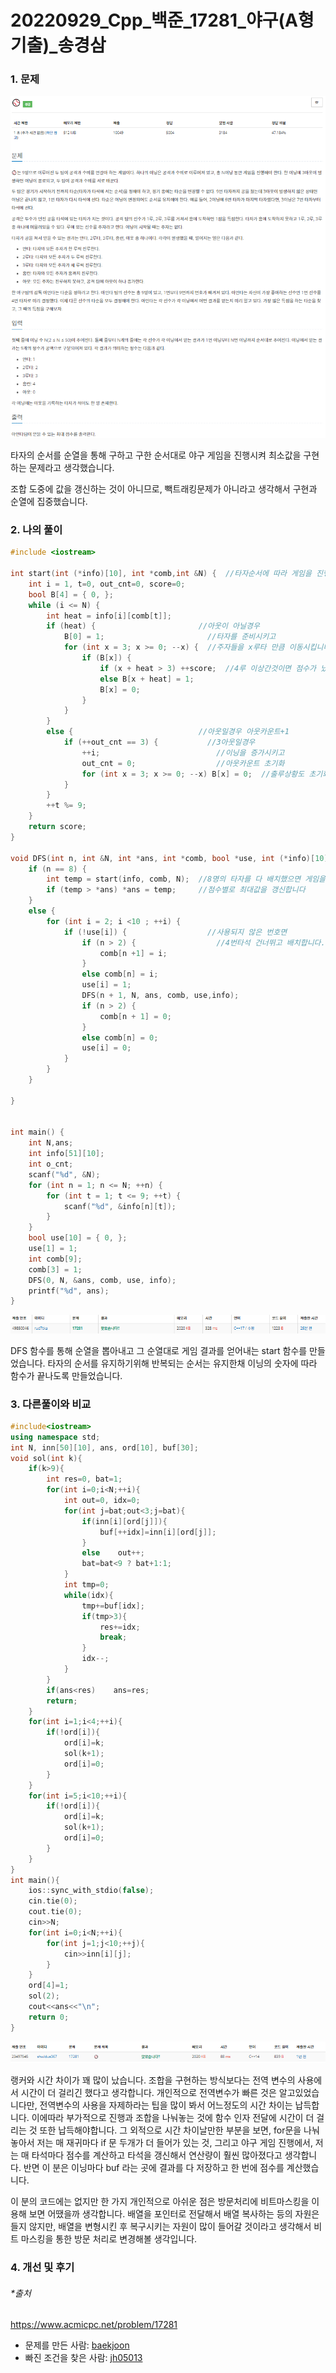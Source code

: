 # 20220929_Cpp_백준_17281_야구(A형 기출)_송경삼

### 1. 문제

![](0929_Cpp_백준_17281_야구(A형%20기출)_assets/2022-09-29-16-34-51-image.png)

타자의 순서를 순열을 통해 구하고 구한 순서대로 야구 게임을 진행시켜 최소값을 구현하는 문제라고 생각했습니다.

조합 도중에 값을 갱신하는 것이 아니므로, 빽트래킹문제가 아니라고 생각해서 구현과 순열에 집중했습니다.

### 2. 나의 풀이

```cpp
#include <iostream>

int start(int (*info)[10], int *comb,int &N) {  //타자순서에 따라 게임을 진행시키는 함수입니다.
    int i = 1, t=0, out_cnt=0, score=0;
    bool B[4] = { 0, };
    while (i <= N) {
        int heat = info[i][comb[t]];
        if (heat) {                       //아웃이 아닐경우
            B[0] = 1;                       //타자를 준비시키고
            for (int x = 3; x >= 0; --x) {  //주자들을 x루타 만큼 이동시킵니다.
                if (B[x]) {
                    if (x + heat > 3) ++score;  //4루 이상간것이면 점수가 났습니다
                    else B[x + heat] = 1;
                    B[x] = 0;
                }
            }
        }
        else {                            //아웃일경우 아웃카운트+1
            if (++out_cnt == 3) {           //3아웃일경우
                ++i;                          //이닝을 증가시키고
                out_cnt = 0;                  //아웃카운트 초기화
                for (int x = 3; x >= 0; --x) B[x] = 0;  //출루상황도 초기화합니다.
            }
        }
        ++t %= 9;
    }
    return score;
}

void DFS(int n, int &N, int *ans, int *comb, bool *use, int (*info)[10]) {  //순열을 구하는 함수입니다.
    if (n == 8) {
        int temp = start(info, comb, N);  //8명의 타자를 다 배치했으면 게임을 진행시키고
        if (temp > *ans) *ans = temp;     //점수별로 최대값을 갱신합니다
    }
    else {
        for (int i = 2; i <10 ; ++i) {   
            if (!use[i]) {                  //사용되지 않은 번호면
                if (n > 2) {                  //4번타석 건너뛰고 배치합니다.
                    comb[n +1] = i;
                }
                else comb[n] = i;
                use[i] = 1;                   
                DFS(n + 1, N, ans, comb, use,info);
                if (n > 2) {
                    comb[n + 1] = 0;
                }
                else comb[n] = 0;
                use[i] = 0;
            }
        }
    }

}


int main() {
    int N,ans;
    int info[51][10];
    int o_cnt;
    scanf("%d", &N);
    for (int n = 1; n <= N; ++n) {
        for (int t = 1; t <= 9; ++t) {
            scanf("%d", &info[n][t]);
        }
    }
    bool use[10] = { 0, };
    use[1] = 1;
    int comb[9];
    comb[3] = 1;
    DFS(0, N, &ans, comb, use, info);
    printf("%d", ans);
}
```

![](0929_Cpp_백준_17281_야구(A형%20기출)_assets/2022-09-29-16-37-13-image.png)

DFS 함수를 통해 순열을 뽑아내고 그 순열대로 게임 결과를 얻어내는 start 함수를 만들었습니다. 타자의 순서를 유지하기위해 반복되는 순서는 유지한채 이닝의 숫자에 따라 함수가 끝나도록 만들었습니다.

### 3. 다른풀이와 비교

```cpp
#include<iostream>
using namespace std;
int N, inn[50][10], ans, ord[10], buf[30];
void sol(int k){
    if(k>9){
        int res=0, bat=1;
        for(int i=0;i<N;++i){
            int out=0, idx=0;
            for(int j=bat;out<3;j=bat){
                if(inn[i][ord[j]]){
                    buf[++idx]=inn[i][ord[j]];
                }
                else    out++;
                bat=bat<9 ? bat+1:1;
            }
            int tmp=0;
            while(idx){
                tmp+=buf[idx];
                if(tmp>3){
                    res+=idx;
                    break;
                }
                idx--;
            }
        }
        if(ans<res)    ans=res;
        return;
    }
    for(int i=1;i<4;++i){
        if(!ord[i]){
            ord[i]=k;
            sol(k+1);
            ord[i]=0;
        }
    }
    for(int i=5;i<10;++i){
        if(!ord[i]){
            ord[i]=k;
            sol(k+1);
            ord[i]=0;
        }
    }
}
int main(){
    ios::sync_with_stdio(false);
    cin.tie(0);
    cout.tie(0);
    cin>>N;
    for(int i=0;i<N;++i){
        for(int j=1;j<10;++j){
            cin>>inn[i][j];
        }
    }
    ord[4]=1;
    sol(2);
    cout<<ans<<"\n";
    return 0;
}
```

![](0929_Cpp_백준_17281_야구(A형%20기출)_assets/2022-09-29-16-38-37-image.png)

랭커와 시간 차이가 꽤 많이 났습니다. 조합을 구현하는 방식보다는 전역 변수의 사용에서 시간이 더 걸리긴 했다고 생각합니다. 개인적으로 전역변수가 빠른 것은 알고있었습니다만, 전역변수의 사용을 자제하라는 팁을 많이 봐서 어느정도의 시간 차이는 납득합니다. 이에따라 부가적으로 진행과 조합을 나눠놓는 것에 함수 인자 전달에 시간이 더 걸리는 것 또한 납득해야합니다. 그 외적으로 시간 차이날만한 부분을 보면, for문을 나눠놓아서 저는 매 재귀마다 if 문 두개가 더 들어가 있는 것, 그리고 야구 게임 진행에서, 저는 매 타석마다 점수를 계산하고 타석을 갱신해서 연산량이 훨씬 많아졌다고 생각합니다. 반면 이 분은 이닝마다 buf 라는 곳에 결과를 다 저장하고 한 번에 점수를 계산했습니다.

이 분의 코드에는 없지만 한 가지 개인적으로 아쉬운 점은 방문처리에 비트마스킹을 이용해 보면 어땠을까 생각합니다. 배열을 포인터로 전달해서 배열 복사하는 등의 자원은 들지 않지만, 배열을 변형시킨 후 복구시키는 자원이 많이 들어갈 것이라고 생각해서 비트 마스킹을 통한 방문 처리로 변경해볼 생각입니다.

### 4. 개선 및 후기



###### *출처

https://www.acmicpc.net/problem/17281

- 문제를 만든 사람: [baekjoon](https://www.acmicpc.net/user/baekjoon)
- 빠진 조건을 찾은 사람: [jh05013](https://www.acmicpc.net/user/jh05013)
